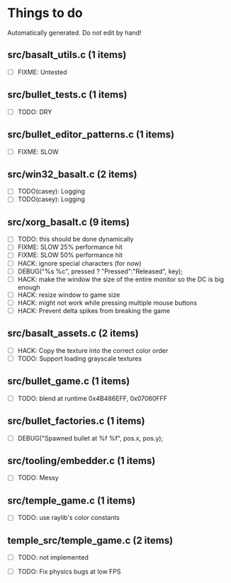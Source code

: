 # Things to do
Automatically generated. Do not edit by hand!

## src/basalt_utils.c (1 items)
- [ ] FIXME: Untested

## src/bullet_tests.c (1 items)
- [ ] TODO: DRY

## src/bullet_editor_patterns.c (1 items)
- [ ] FIXME: SLOW

## src/win32_basalt.c (2 items)
- [ ] TODO(casey): Logging
- [ ] TODO(casey): Logging

## src/xorg_basalt.c (9 items)
- [ ] TODO: this should be done dynamically
- [ ] FIXME: SLOW 25% performance hit
- [ ] FIXME: SLOW 50% performance hit
- [ ] HACK: ignore special characters (for now)
- [ ] DEBUG("%s %c", pressed ? "Pressed":"Released", key);
- [ ] HACK: make the window the size of the entire monitor so the DC is big enough
- [ ] HACK: resize window to game size
- [ ] HACK: might not work while pressing multiple mouse buttons
- [ ] HACK: Prevent delta spikes from breaking the game

## src/basalt_assets.c (2 items)
- [ ] HACK: Copy the texture into the correct color order
- [ ] TODO: Support loading grayscale textures

## src/bullet_game.c (1 items)
- [ ] TODO: blend at runtime 0x4B486EFF, 0x07060FFF

## src/bullet_factories.c (1 items)
- [ ] DEBUG("Spawned bullet at %f %f", pos.x, pos.y);

## src/tooling/embedder.c (1 items)
- [ ] TODO: Messy

## src/temple_game.c (1 items)
- [ ] TODO: use raylib's color constants

## temple_src/temple_game.c (2 items)
- [ ] TODO: not implemented
- [ ] TODO: Fix physics bugs at low FPS

